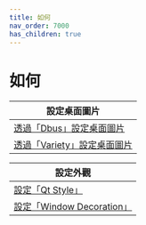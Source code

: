 ```yaml
---
title: 如何
nav_order: 7000
has_children: true
---
```



# 如何

| 設定桌面圖片 |
| ---------- |
| [透過「Dbus」設定桌面圖片](howto/set-wallpaper-by-dbus) |
| [透過「Variety」設定桌面圖片](howto/set-wallpaper-by-variety) |




| 設定外觀 |
| ---------- |
| [設定「Qt Style」](howto/config-qt-style) |
| [設定「Window Decoration」](howto/config-window-decoration) |
